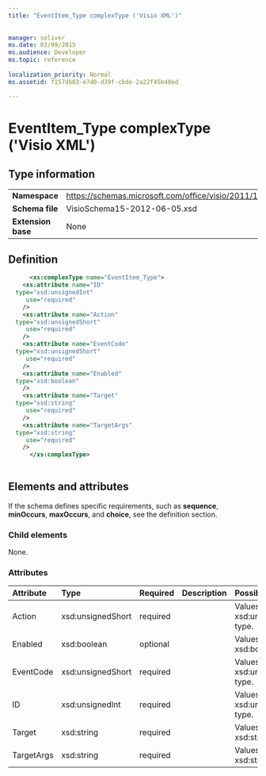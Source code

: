 ```yaml
---
title: "EventItem_Type complexType ('Visio XML')"
 
 
manager: soliver
ms.date: 03/09/2015
ms.audience: Developer
ms.topic: reference
 
localization_priority: Normal
ms.assetid: f157db03-e7d0-d39f-cbde-2a22f45b40ed

---
```


# EventItem_Type complexType ('Visio XML')

## Type information

|||
|:-----|:-----|
|**Namespace** <br/> |https://schemas.microsoft.com/office/visio/2011/1/core  <br/> |
|**Schema file** <br/> |VisioSchema15-2012-06-05.xsd  <br/> |
|**Extension base** <br/> |None  <br/> |
   
## Definition

```XML
      <xs:complexType name="EventItem_Type">
    <xs:attribute name="ID"
  type="xsd:unsignedInt"
     use="required"
    />
    <xs:attribute name="Action"
  type="xsd:unsignedShort"
     use="required"
    />
    <xs:attribute name="EventCode"
  type="xsd:unsignedShort"
     use="required"
    />
    <xs:attribute name="Enabled"
  type="xsd:boolean"
    />
    <xs:attribute name="Target"
  type="xsd:string"
     use="required"
    />
    <xs:attribute name="TargetArgs"
  type="xsd:string"
     use="required"
    />
      </xs:complexType>
      
```

## Elements and attributes

If the schema defines specific requirements, such as **sequence**, **minOccurs**, **maxOccurs**, and **choice**, see the definition section. 
  
### Child elements

None.
  
### Attributes

|**Attribute**|**Type**|**Required**|**Description**|**Possible values**|
|:-----|:-----|:-----|:-----|:-----|
|Action  <br/> |xsd:unsignedShort  <br/> |required  <br/> ||Values of the xsd:unsignedShort type.  <br/> |
|Enabled  <br/> |xsd:boolean  <br/> |optional  <br/> ||Values of the xsd:boolean type.  <br/> |
|EventCode  <br/> |xsd:unsignedShort  <br/> |required  <br/> ||Values of the xsd:unsignedShort type.  <br/> |
|ID  <br/> |xsd:unsignedInt  <br/> |required  <br/> ||Values of the xsd:unsignedInt type.  <br/> |
|Target  <br/> |xsd:string  <br/> |required  <br/> ||Values of the xsd:string type.  <br/> |
|TargetArgs  <br/> |xsd:string  <br/> |required  <br/> ||Values of the xsd:string type.  <br/> |
   

